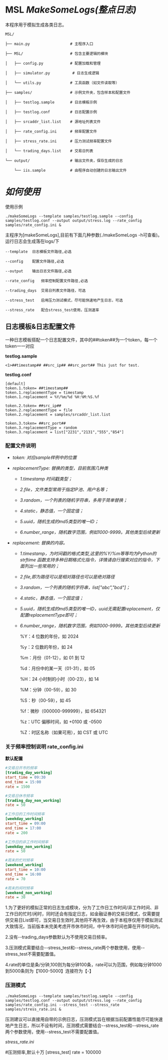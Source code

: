 # MSL  *MakeSomeLogs(整点日志)*


本程序用于模拟生成各类日志。
		
	MSL/

	├── main.py                  # 主程序入口

	├── MSL/                     # 包含主要逻辑的模块

	│   ├── config.py            # 配置加载和管理

	│   ├── simulator.py          # 日志生成逻辑

	│   └── utils.py             # 工具函数（如文件读取等）

	├── samples/                 # 示例文件夹，包含样本和配置文件

	│   ├── testlog.sample       # 日志模板示例

	│   ├── testlog.conf         # 日志配置示例

	│   ├── srcaddr_list.list    # 源地址列表文件

	│   ├── rate_config.ini      # 频率配置文件

	│   ├── stress_rate.ini      # 压力测试频率配置文件

	│   └── trading_days.list    # 交易日列表

	└── output/                  # 输出文件夹，保存生成的日志

   	 	└── iis.sample           # 由程序自动创建的日志输出文件


# ***如何使用***

使用示例

 
	./makeSomeLogs --template samples/testlog.sample --config samples/testlog.conf --output output/stress.log --rate_config samples/rate_config.ini &

 主程序为[makeSomeLogs],目前有下面几种参数(./makeSomeLogs -h可查看)。运行日志会生成落在logs/下

	--template	日志模板文件路径,必选
	
	--config	配置文件路径,必选
	
	--output	输出日志文件路径,必选
	
	--rate_config	频率控制配置文件路径,必选
	
	--trading_days	交易日列表文件路径，可选
	
	--stress_test	启用压力测试模式，尽可能快速地产生日志，可选
	
	--stress_rate	配合stress_test使用，压测速率


## **日志模板&日志配置文件**

一种日志模板搭配一个日志配置文件，其中的##token##为一个token，每一个token一一对应

**testlog.sample**

	<1>##timestamp## ##src_ip## ##src_port## This just for test.

 **testlog.conf**

	[default]
	token.1.token= ##timestamp##
	token.1.replacementType = timestamp
	token.1.replacement = %Y/%m/%d %H:%M:%S.%f
	
	token.2.token= ##src_ip##
	token.2.replacementType = file
	token.2.replacement = samples/srcaddr_list.list
	
	token.3.token= ##src_port##
	token.3.replacementType = random
	token.3.replacement = list["2231","2131","555","854"]

 ### 配置文件说明

 - *token: 对应sample样例中的位置*
 
 - *replacementType: 替换的类型，目前氛围几种类*
 	- *1.timestamp 时间戳类型；*
 
 	- *2.file，文件类型常用于指定IP池、用户名等；*
 
 	- *3.random，一个列表的随机字符串，多用于简单替换；*
 
 	- *4.static，静态值，一个固定值；*
 
	- *5.uuid，随机生成的md5类型的唯一ID；*
 
	- *6.number_range，随机数字范围，例如1000-9999。其他类型后续更新*
 
 - *replacement: 替换的内容。*
 	- *1.timestamp，为时间戳的格式类型,这里的%Y/%m等等均为Python的strftime 函数支持多种日期格式化指令，详情请自行搜索对应的指令，下面列出一些常用的；*
  
  	- *2.file,即为路径可以是相对路径也可以是绝对路径*
   
 	- *3.random，一个列表的随机字符串，list["abc","bcd"]；*
 
 	- *4.static，静态值，一个固定值；*
 
	- *5.uuid，随机生成的md5类型的唯一ID，uuid无需配置replacement，仅配置replacementType即可；*
 
	- *6.number_range，随机数字范围，例如1000-9999。其他类型后续更新*

		%Y：4 位数的年份，如 2024
	
		%y：2 位数的年份，如 24
	
		%m：月份（01-12），如 01 到 12
	
		%d：月份中的某一天（01-31），如 05
	
		%H：24 小时制的小时（00-23），如 14
	
		%M：分钟（00-59），如 30
	
		%S：秒（00-59），如 45
	
		%f：微秒（000000-999999），如 654321
	
		%z：UTC 偏移时间，如 +0100 或 -0500
	
		%Z：时区名称（如果可用），如 CST 或 UTC

 ### 关于频率控制说明 rate_config.ini

 **默认配置**
 ```ini
#交易日开市的频率
[trading_day_working]
start_time = 09:30
end_time = 15:00
rate = 1500

#交易日休市频率
[trading_day_non_working]
rate = 50

#工作日的工作时间频率
[weekday_working]
start_time = 09:00
end_time = 17:00
rate = 200

#工作日的非工作时间频率
[weekday_non_working]
rate = 50

#周末的忙时频率
[weekend_working]
start_time = 10:00
end_time = 16:00
rate = 70

#周末的闲时频率
[weekend_non_working]
rate = 30
```
1.为了更好的模拟正常的日志生成模块，分为了工作日工作时间/非工作时间、非工作日的忙时/闲时，同时还会有指定日志，如金融证券的交易日模式，仅需要提供交易日List即可，当交易日生效时,其他将不再生效，由于本程序仅用于模拟测试大致情况，当前版本未完美考虑开市休市时间，中午休市时间也算在开市时间内。

2.没有--trading_days参数默认为不使用交易日频率。

3.压测模式需要结合--stress_test和--stress_rate两个参数使用，使用--stress_test不需要配置值。

4.rate的单位是条/分钟,100则为每分钟100条，rate可以为范围，例如每分钟1000到5000条则为【1000-5000】连接符为【-】

### 压测模式

	./makeSomeLogs --template samples/testlog.sample --config samples/testlog.conf --output output/stress.log --rate_config samples/rate_config.ini --stress_test --stress_rate samples/stress_rate.ini &

压测建议可以直接用自带的示例日志，压测模式旨在根据当前配置性能尽可能快速地产生日志，所以不设有时间，压测模式需要结合--stress_test和--stress_rate两个参数使用，使用--stress_test不需要配置值。

*stress_rate.ini*

#压测频率,默认十万
[stress_test]
rate = 100000

